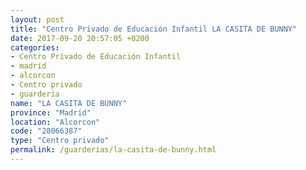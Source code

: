 ```yaml
---
layout: post
title: "Centro Privado de Educación Infantil LA CASITA DE BUNNY"
date: 2017-09-20 20:57:05 +0200
categories:
- Centro Privado de Educación Infantil
- madrid
- alcorcon
- Centro privado
- guarderia
name: "LA CASITA DE BUNNY"
province: "Madrid"
location: "Alcorcon"
code: "28066387"
type: "Centro privado"
permalink: /guarderias/la-casita-de-bunny.html
---
```

